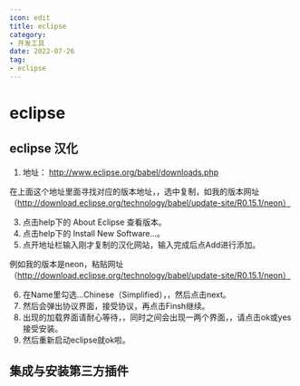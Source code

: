 ```yaml
---
icon: edit
title: eclipse
category: 
- 开发工具
date: 2022-07-26
tag:
- eclipse
---
```


<!-- more -->

# eclipse


## eclipse 汉化

1) 地址：  http://www.eclipse.org/babel/downloads.php 

在上面这个地址里面寻找对应的版本地址，，选中复制，如我的版本网址（http://download.eclipse.org/technology/babel/update-site/R0.15.1/neon）

3) 点击help下的  About Eclipse   查看版本。
4) 点击help下的    Install New Software...。
5) 点开地址栏输入刚才复制的汉化网站，输入完成后点Add进行添加。  

例如我的版本是neon，粘贴网址（http://download.eclipse.org/technology/babel/update-site/R0.15.1/neon）

6) 在Name里勾选...Chinese（Simplified），，然后点击next。
7) 然后会弹出协议界面，接受协议，再点击Finsh继续。
8) 出现的加载界面请耐心等待，，同时之间会出现一两个界面，，请点击ok或yes接受安装。
9) 然后重新启动eclipse就ok啦。


## 集成与安装第三方插件

